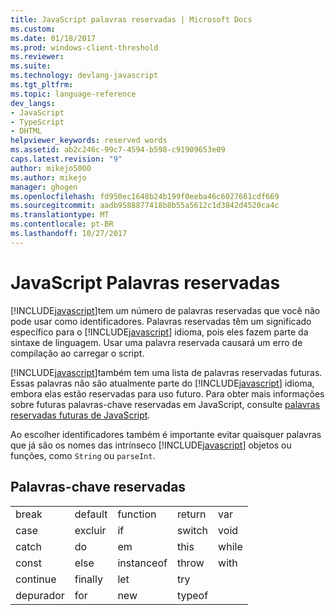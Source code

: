 ```yaml
---
title: JavaScript palavras reservadas | Microsoft Docs
ms.custom: 
ms.date: 01/18/2017
ms.prod: windows-client-threshold
ms.reviewer: 
ms.suite: 
ms.technology: devlang-javascript
ms.tgt_pltfrm: 
ms.topic: language-reference
dev_langs:
- JavaScript
- TypeScript
- DHTML
helpviewer_keywords: reserved words
ms.assetid: ab2c246c-99c7-4594-b598-c91909653e09
caps.latest.revision: "9"
author: mikejo5000
ms.author: mikejo
manager: ghogen
ms.openlocfilehash: fd950ec1648b24b199f0eeba46c6027661cdf669
ms.sourcegitcommit: aadb9588877418b8b55a5612c1d3842d4520ca4c
ms.translationtype: MT
ms.contentlocale: pt-BR
ms.lasthandoff: 10/27/2017
---
```

# <a name="javascript-reserved-words"></a>JavaScript Palavras reservadas
[!INCLUDE[javascript](../../javascript/includes/javascript-md.md)]tem um número de palavras reservadas que você não pode usar como identificadores. Palavras reservadas têm um significado específico para o [!INCLUDE[javascript](../../javascript/includes/javascript-md.md)] idioma, pois eles fazem parte da sintaxe de linguagem. Usar uma palavra reservada causará um erro de compilação ao carregar o script.  
  
 [!INCLUDE[javascript](../../javascript/includes/javascript-md.md)]também tem uma lista de palavras reservadas futuras. Essas palavras não são atualmente parte do [!INCLUDE[javascript](../../javascript/includes/javascript-md.md)] idioma, embora elas estão reservadas para uso futuro. Para obter mais informações sobre futuras palavras-chave reservadas em JavaScript, consulte [palavras reservadas futuras de JavaScript](../../javascript/reference/javascript-future-reserved-words.md).  
  
 Ao escolher identificadores também é importante evitar quaisquer palavras que já são os nomes das intrínseco [!INCLUDE[javascript](../../javascript/includes/javascript-md.md)] objetos ou funções, como `String` ou `parseInt`.  
  
## <a name="reserved-keywords"></a>Palavras-chave reservadas  
  
||||||  
|-|-|-|-|-|  
|break|default|function|return|var|  
|case|excluir|if|switch|void|  
|catch|do|em|this|while|  
|const|else|instanceof|throw|with|  
|continue|finally|let|try||  
|depurador|for|new|typeof||